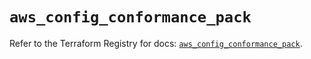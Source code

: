 # `aws_config_conformance_pack`

Refer to the Terraform Registry for docs: [`aws_config_conformance_pack`](https://registry.terraform.io/providers/hashicorp/aws/6.16.0/docs/resources/config_conformance_pack).
